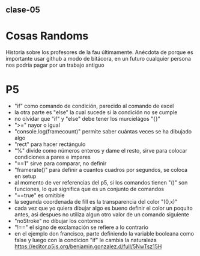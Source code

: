 ## clase-05
# Cosas Randoms
Historia sobre los profesores de la fau últimamente. Anécdota de porque es importante usar github a modo de bitácora, en un futuro cualquier persona nos podría pagar por un trabajo antiguo

# P5
* "if" como comando de condición, parecido al comando de excel
* la otra parte es "else" la cual sucede si la condición no se cumple
* no olvidar que "if" y "else" debe tener los murcielágos "{}"
* ">=" nayor o igual
* "console.log(framecount)" permite saber cuántas veces se ha dibujado algo
* "rect" para hacer rectángulo
* "%" divide como números enteros y dame el resto, sirve para colocar condiciones a pares e impares
* "==1" sirve para comparar, no definir
* "framerate()" para definir a cuantos cuadros por segundos, se coloca en setup
* al momento de ver referencias del p5, si los comandos tienen "()" son funciones, lo que significa que es un conjunto de comandos
* "==true" es omitible
* la segunda coordenada de fill es la transparencia del color "(0,x)"
* cada vez que yo quiera dibujar algo es bueno definir el color un poquito antes, asi despues no utiliza algun otro valor de un comando siguiente
* "noStroke" no dibujar los contornos
* "!==" el signo de exclamación se refiere a lo contrario
* en el ejemplo don francisco, parte definiendo la variable booleana como false y luego con la condicion "if" le cambia la naturaleza
<https://editor.p5js.org/benjamin.gonzalez.d/full/5NwTsz15H>

